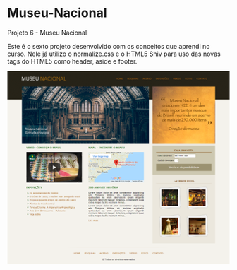 # Museu-Nacional
Projeto 6 - Museu Nacional 

Este é o sexto projeto desenvolvido com os conceitos que aprendi no curso. Nele já utilizo o normalize.css e o HTML5 Shiv para uso das novas tags do HTML5 como header, aside e footer.

<img src="https://github.com/NewZaqueu/Museu-Nacional/blob/master/Projeto%206%20-%20Museu%20Nacional/screencapture.png">
